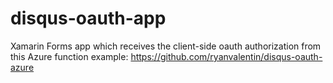 # disqus-oauth-app

Xamarin Forms app which receives the client-side oauth authorization from this Azure function example: https://github.com/ryanvalentin/disqus-oauth-azure
